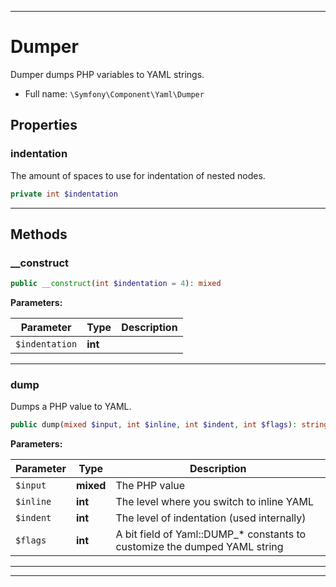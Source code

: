 ***

# Dumper

Dumper dumps PHP variables to YAML strings.

* Full name: `\Symfony\Component\Yaml\Dumper`

## Properties

### indentation

The amount of spaces to use for indentation of nested nodes.

```php
private int $indentation
```

***

## Methods

### __construct

```php
public __construct(int $indentation = 4): mixed
```

**Parameters:**

| Parameter | Type | Description |
|-----------|------|-------------|
| `$indentation` | **int** |  |

***

### dump

Dumps a PHP value to YAML.

```php
public dump(mixed $input, int $inline, int $indent, int $flags): string
```

**Parameters:**

| Parameter | Type | Description |
|-----------|------|-------------|
| `$input` | **mixed** | The PHP value |
| `$inline` | **int** | The level where you switch to inline YAML |
| `$indent` | **int** | The level of indentation (used internally) |
| `$flags` | **int** | A bit field of Yaml::DUMP_* constants to customize the dumped YAML string |

***


***

